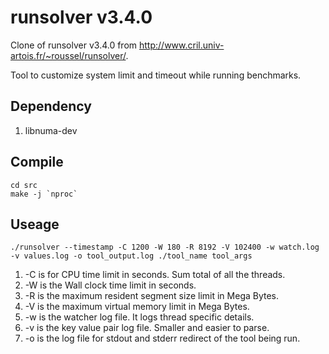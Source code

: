 # runsolver v3.4.0

Clone of runsolver v3.4.0 from http://www.cril.univ-artois.fr/~roussel/runsolver/.  

Tool to customize system limit and timeout while running benchmarks.

## Dependency
1. libnuma-dev  

## Compile

`cd src`  
`` make -j `nproc` ``  

## Useage

`./runsolver --timestamp -C 1200 -W 180 -R 8192 -V 102400 -w watch.log -v values.log -o tool_output.log ./tool_name tool_args`  

1. -C is for CPU time limit in seconds. Sum total of all the threads.  
2. -W is the Wall clock time limit in seconds.  
3. -R is the maximum resident segment size limit in Mega Bytes.  
4. -V is the maximum virtual memory limit in Mega Bytes.  
5. -w is the watcher log file. It logs thread specific details.  
6. -v is the key value pair log file. Smaller and easier to parse.  
7. -o is the log file for stdout and stderr redirect of the tool being run.  
